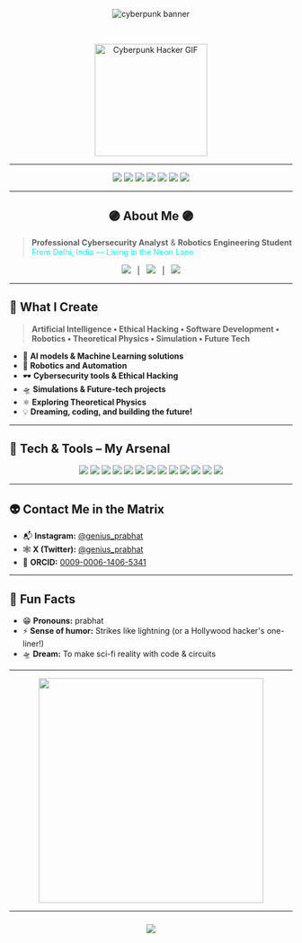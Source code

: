 <p align="center">
  <img src="https://capsule-render.vercel.app/api?type=rect&color=0:0f0c29,100:f71c7e&height=180&section=header&text=GENIUSPRABHAT%20%F0%9F%A4%96%20NEON%20FUTURE%20ZONE&fontSize=40&fontColor=00fff7" alt="cyberpunk banner"/>
</p>

<br>

<p align="center">
  <img src="https://media.giphy.com/media/MdA16VIoXKKxNE8Stk/giphy.gif" width="200" alt="Cyberpunk Hacker GIF"/>
</p>

---

<p align="center">
  <img src="https://img.shields.io/badge/AI-00FFF7?style=for-the-badge" />
  <img src="https://img.shields.io/badge/Ethical%20Hacking-F71C7E?style=for-the-badge" />
  <img src="https://img.shields.io/badge/Robotics-FFFB00?style=for-the-badge" />
  <img src="https://img.shields.io/badge/Simulation-%2300FF9F?style=for-the-badge" />
  <img src="https://img.shields.io/badge/Future%20Tech-9D00FF?style=for-the-badge" />
  <img src="https://img.shields.io/badge/Theoretical%20Physics-FF00AA?style=for-the-badge" />
  <img src="https://img.shields.io/badge/Software%20Dev-00FF99?style=for-the-badge" />
</p>

---

<h2 align="center">🟣 About Me 🟣</h2>

> **Professional Cybersecurity Analyst** & **Robotics Engineering Student**  
> <span align="center" style="color:#00FFF7;">From Delhi, India — Living in the Neon Lane</span>

<p align="center">
  <a href="https://orcid.org/0009-0006-1406-5341"><img src="https://shields.io/badge/ORCID-0009--0006--1406--5341-00AEEF?style=flat-square&logo=orcid"/></a>
  &nbsp; | &nbsp;
  <a href="https://www.instagram.com/genius_prabhat"><img src="https://shields.io/badge/Instagram-@genius__prabhat-E4405F?style=flat-square&logo=instagram&logoColor=white"/></a>
  &nbsp; | &nbsp;
  <a href="https://x.com/genius_prabhat"><img src="https://shields.io/badge/X(Twitter)-@genius__prabhat-000000?style=flat-square&logo=x&logoColor=white"/></a>
</p>

---

## 🚀 What I Create
> **Artificial Intelligence • Ethical Hacking • Software Development • Robotics • Theoretical Physics • Simulation • Future Tech**

- 🤖 **AI models & Machine Learning solutions**
- 🦾 **Robotics and Automation**
- 🕶️ **Cybersecurity tools & Ethical Hacking**
- 🛸 **Simulations & Future-tech projects**
- ⚛️ **Exploring Theoretical Physics**
- 💡 **Dreaming, coding, and building the future!**

---

## 🧠 Tech & Tools – My Arsenal

<p align="center">
  <img src="https://img.shields.io/badge/HTML5-E34F26?logo=html5&logoColor=fff&style=for-the-badge"/>
  <img src="https://img.shields.io/badge/CSS3-1572B6?logo=css3&logoColor=fff&style=for-the-badge"/>
  <img src="https://img.shields.io/badge/JavaScript-F7DF1E?logo=javascript&logoColor=000&style=for-the-badge"/>
  <img src="https://img.shields.io/badge/Python-3776AB?logo=python&logoColor=fff&style=for-the-badge"/>
  <img src="https://img.shields.io/badge/Java-007396?logo=java&logoColor=fff&style=for-the-badge"/>
  <img src="https://img.shields.io/badge/Node.js-339933?logo=nodedotjs&logoColor=fff&style=for-the-badge"/>
  <img src="https://img.shields.io/badge/Kotlin-7F52FF?logo=kotlin&logoColor=fff&style=for-the-badge"/>
  <img src="https://img.shields.io/badge/Ruby-CC342D?logo=ruby&logoColor=fff&style=for-the-badge"/>
  <img src="https://img.shields.io/badge/SQL-4479A1?logo=mysql&logoColor=fff&style=for-the-badge"/>
  <img src="https://img.shields.io/badge/PHP-777BB4?logo=php&logoColor=fff&style=for-the-badge"/>
  <img src="https://img.shields.io/badge/C++-00599C?logo=c%2B%2B&logoColor=fff&style=for-the-badge"/>
  <img src="https://img.shields.io/badge/C-00599C?logo=c&logoColor=fff&style=for-the-badge"/>
  <img src="https://img.shields.io/badge/Libraries-00FFF7?style=for-the-badge"/>
</p>

---

## 👽 Contact Me in the Matrix
- 📬 **Instagram:** [@genius_prabhat](https://www.instagram.com/genius_prabhat)
- 🕸 **X (Twitter):** [@genius_prabhat](https://x.com/genius_prabhat)
- 🔗 **ORCID:** [0009-0006-1406-5341](https://orcid.org/0009-0006-1406-5341)

---

## 🦄 Fun Facts
- 😁 **Pronouns:** prabhat
- ⚡ **Sense of humor:** Strikes like lightning (or a Hollywood hacker's one-liner!)
- 🛸 **Dream:** To make sci-fi reality with code & circuits

---

<p align="center">
  <img src="https://media.giphy.com/media/v1.Y2lkPTc5MGI3NjExNDJiYjY5OWUxNmY0ZTlhZTgyZTU5OGUyMTFiOGQ3NGU2Y2FiMzBiZiZjdD1n/3o7aD2saalBwwftBIY/giphy.gif" width="400"/>
</p>

---

<h3 align="center">
  <img src="https://img.shields.io/static/v1?label=LET'S%20BUILD%20THE%20FUTURE&message=WITH%20NEON%20CODE%20%7C%20GENIUSPRABHAT&color=F71C7E&style=for-the-badge" />
</h3>
